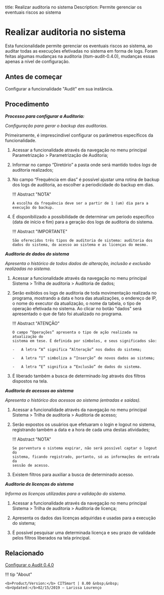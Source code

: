 title:  Realizar auditoria no sistema
Description: Permite gerenciar os eventuais riscos ao sistema
# Realizar auditoria no sistema

Esta funcionalidade permite gerenciar os eventuais riscos ao sistema, ao auditar todas as execuções efetivadas no sistema em forma de logs.
Foram feitas algumas mudanças na auditoria (itsm-audit-0.4.0), mudanças essas apenas a nível de configuração.

Antes de começar 
-----------------

Configurar a funcionalidade "Audit" em sua instância.
   
Procedimento
------------

***Processo para configurar a Auditoria:***

*Configuração para gerar o backup das auditorias*.

Primeiramente, é imprescindível configurar os parâmetros específicos da
funcionalidade.

1.  Acessar a funcionalidade através da navegação no menu principal
    Parametrização \> Parametrização de Auditoria;

2.  Informar no campo “Diretório” a pasta onde será mantido todos *logs* de
    auditoria realizados;

3.  No campo “Frequência em dias” é possível ajustar uma rotina de backup dos
    logs de auditoria, ao escolher a periodicidade do backup em dias.

    !!! Abstract "NOTA"

        A escolha da frequência deve ser a partir de 1 (um) dia para a execução do backup.  

4.  É disponibilizado a possibilidade de determinar um período específico (data
    de início e fim) para a geração dos logs de auditoria do sistema.

    !!! Abstract "IMPORTANTE"

        São oferecidos três tipos de auditoria de sistema: auditoria dos dados do sistema, do acesso ao sistema e as licenças do mesmo.

***Auditoria de dados do sistema***

*Apresenta o histórico de todos dados de alteração, inclusão e exclusão
realizadas no sistema.*

1.  Acessar a funcionalidade através da navegação no menu principal Sistema \>
    Trilha de auditoria \> Auditoria de dados;

2.  Serão exibidos os logs de auditoria de toda movimentação realizada no
    programa, mostrando a data e hora das atualizações, o endereço de IP, o nome
    do executor da atualização, o nome da tabela, o tipo de operação efetivada
    no sistema. Ao clicar no botão "dados" será apresentado o que de fato foi
    atualizado no programa.

    !!! Abstract "ATENÇÃO"

        O campo “Operações” apresenta o tipo de ação realizada na atualização do
        sistema em tese. É definida por símbolos, e seus significados são:

        -   A letra “A” significa “Alteração” nos dados do sistema;

        -   A letra “I” simboliza a “Inserção” de novos dados ao sistema;

        -   A letra “E” significa a “Exclusão” de dados do sistema.  

3.  É liberado também a busca de determinado *log* através dos filtros dispostos
    na tela.

***Auditoria de acessos ao sistema***

*Apresenta o histórico dos acessos ao sistema (entradas e saídas).*

1.  Acessar a funcionalidade através da navegação no menu principal Sistema \>
    Trilha de auditoria \> Auditoria de acesso;

2.  Serão expostos os usuários que efetuaram o login e logout no sistema,
    registrando também a data e a hora de cada uma destas atividades;

    !!! Abstract "NOTA" 
    
        Se porventura o sistema expirar, não será possível captar o logout do
        sistema, ficando registrado, portanto, só as informações de entrada da
        sessão de acesso.  

3.  Existem filtros para auxiliar a busca de determinado acesso.

***Auditoria de licenças do sistema***

*Informa as licenças utilizadas para a validação do sistema.*

1.  Acessar a funcionalidade através da navegação no menu principal Sistema \>
    Trilha de auditoria \> Auditoria de licença;

2.  Apresenta os dados das licenças adquiridas e usadas para a execução do
    sistema;

3.  É possível pesquisar uma determinada licença e seu prazo de validade pelos
    filtros liberados na tela principal.
    
Relacionado
-------------
    
[Configurar o Audit 0.4.0](/pt-br/citsmart-platform-9/platform-administration/logs-and-auditing/audit040-configure.html)

!!! tip "About"

    <b>Product/Version:</b> CITSmart | 8.00 &nbsp;&nbsp;
    <b>Updated:</b>02/15/2019 – Larissa Lourenço
